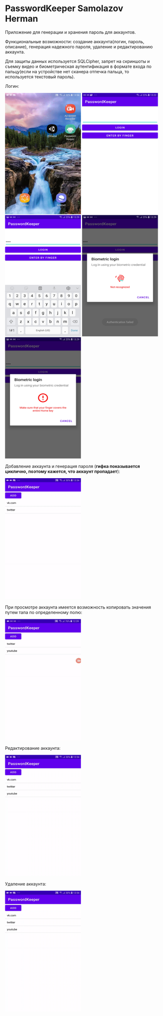 # PasswordKeeper Samolazov Herman 

Приложение для генерации и хранения пароль для аккаунтов.

Функциональные возможности: создание аккаунта(логин, пароль, описание), генерация надежного пароля, удаление и редактированию аккаунта.

Для защиты данных используется SQLCipher, запрет на скриншоты и съемку видео и биометрическая аутентификация в формате входа по пальцу(еcли на устройстве нет сканера отпечка пальца, то используется текстовый пароль).

Логин:

<img src="demonstration/gifs/1.gif" width="250" height="400" /> 
<img src="demonstration/screenshots/1.jpg" width="250" height="400" />
<img src="demonstration/screenshots/2.jpg" width="250" height="400" />
<img src="demonstration/screenshots/3.jpg" width="250" height="400" />
<img src="demonstration/screenshots/4.jpg" width="250" height="400" />

Добавление аккаунта и генерация пароля (**гифка показывается циклично, поэтому кажется, что аккаунт пропадает**): 

<img src="demonstration/gifs/2.gif" width="250" height="400" /> 

 При просмотре аккаунта имеется возможность копировать значения путем тапа по определенному полю:
 
 <img src="demonstration/gifs/5.gif" width="250" height="400" /> 

Редактирование аккаунта:

<img src="demonstration/gifs/3.gif" width="250" height="400" /> 

Удаление аккаунта:

<img src="demonstration/gifs/4.gif" width="250" height="400" /> 
